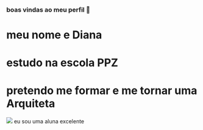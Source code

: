 ### boas vindas ao meu perfil 🥇
# meu nome e Diana 
# estudo na escola PPZ 
# pretendo me formar e me tornar uma Arquiteta 
![](https://media1.tenor.com/m/cS2O4bhrjLkAAAAd/happy-pleased.gif)
eu sou uma aluna excelente
